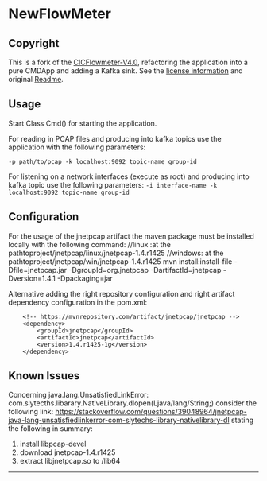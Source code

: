 # NewFlowMeter

## Copyright
This is a fork of the [CICFlowmeter-V4.0](https://github.com/ahlashkari/CICFlowMeter), refactoring the application into a pure CMDApp and adding a Kafka sink. See the [license information](LICENSE.txt) and original [Readme](CICReadme.txt).

## Usage

Start Class Cmd() for starting the application.

For reading in PCAP files and producing into kafka topics use the application with the following parameters:

`-p path/to/pcap -k localhost:9092 topic-name group-id`

For listening on a network interfaces (execute as root) and producing into kafka topic use the following parameters:
`-i interface-name -k localhost:9092 topic-name group-id`

## Configuration

For the usage of the jnetpcap artifact the maven package must be installed locally with the following command:
    //linux :at the pathtoproject/jnetpcap/linux/jnetpcap-1.4.r1425
    //windows: at the pathtoproject/jnetpcap/win/jnetpcap-1.4.r1425
    mvn install:install-file -Dfile=jnetpcap.jar -DgroupId=org.jnetpcap -DartifactId=jnetpcap -Dversion=1.4.1 -Dpackaging=jar

Alternative adding the right repository configuration and right artifact dependency configuration in the pom.xml:
```
    <!-- https://mvnrepository.com/artifact/jnetpcap/jnetpcap -->
    <dependency>
        <groupId>jnetpcap</groupId>
        <artifactId>jnetpcap</artifactId>
        <version>1.4.r1425-1g</version>
    </dependency>
```


## Known Issues

Concerning java.lang.UnsatisfiedLinkError: com.slytecths.libarary.NativeLibrary.dlopen(Ljava/lang/String;)
consider the following link: https://stackoverflow.com/questions/39048964/jnetpcap-java-lang-unsatisfiedlinkerror-com-slytechs-library-nativelibrary-dl stating the following in summary:

1) install libpcap-devel
2) download jnetpcap-1.4.r1425
3) extract libjnetpcap.so to /lib64

-------

